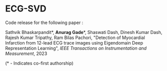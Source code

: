 # ECG-SVD

Code release for the following paper :

Sathvik Bhaskarpandit*, **Anurag Gade***, Shaswati Dash, Dinesh Kumar Dash, Rajesh Kumar Tripathy, Ram Bilas Pachori, "Detection of Myocardial Infarction from 12-lead ECG trace images using Eigendomain Deep Representation Learning", *IEEE Transactions on Instrumentation and Measurement*, 2023

(* - Indicates co-first authorship)
